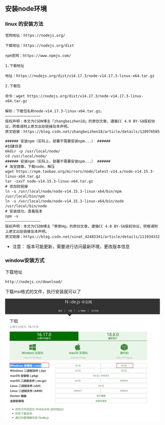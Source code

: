 ## 安装node环境

### linux 的安装方法


```
官网地址：https://nodejs.org/

下载地址：https://nodejs.org/dist

npm官网：https://www.npmjs.com/

1.下载地址

地址：https://nodejs.org/dist/v14.17.3/node-v14.17.3-linux-x64.tar.gz

2.下载包

命令：wget https://nodejs.org/dist/v14.17.3/node-v14.17.3-linux-x64.tar.gz

解析：下载包名称node-v14.17.3-linux-x64.tar.gz。
————————————————
版权声明：本文为CSDN博主「zhangbeizhen18」的原创文章，遵循CC 4.0 BY-SA版权协议，转载请附上原文出处链接及本声明。
原文链接：https://blog.csdn.net/zhangbeizhen18/article/details/128976585
```


```
###### 安装npm（实际上，部署不需要安装npm...） ######
#创建目录
mkdir -p /usr/local/node/
cd /usr/local/node/
###### 安装npm（实际上，部署不需要安装npm...） ######
# 淘宝镜像，下载node，解压
wget https://npm.taobao.org/mirrors/node/latest-v14.x/node-v14.15.3-linux-x64.tar.gz
tar -zxvf node-v14.15.3-linux-x64.tar.gz
# 添加软链接
ln -s /usr/local/node/node-v14.15.3-linux-x64/bin/npm /usr/local/bin/npm
ln -s /usr/local/node/node-v14.15.3-linux-x64/bin/node /usr/local/bin/node
# 安装成功，查看版本
npm -v
————————————————
版权声明：本文为CSDN博主「寒泉Hq」的原创文章，遵循CC 4.0 BY-SA版权协议，转载请附上原文出处链接及本声明。
原文链接：https://blog.csdn.net/sinat_42483341/article/details/111934332
```

- 注意： 版本可能更新，需要进行访问最新环境，更改版本信息

### window安装方式

下载地址

~~~~
http://nodejs.cn/download/
~~~~

下载msi格式的文件，执行安装就可以了

![image-20220929141915925](pic\image-20220929141915925.png ':size=70%')











